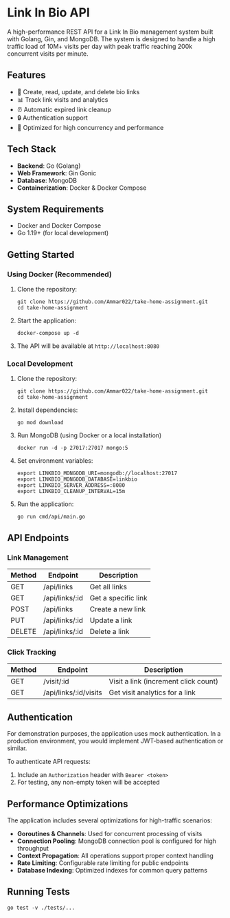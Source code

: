 # Link In Bio API

A high-performance REST API for a Link In Bio management system built with Golang, Gin, and MongoDB. The system is designed to handle a high traffic load of 10M+ visits per day with peak traffic reaching 200k concurrent visits per minute.

## Features

- 🔗 Create, read, update, and delete bio links
- 📊 Track link visits and analytics
- ⏰ Automatic expired link cleanup
- 🔒 Authentication support
- 🚀 Optimized for high concurrency and performance

## Tech Stack

- **Backend**: Go (Golang)
- **Web Framework**: Gin Gonic
- **Database**: MongoDB
- **Containerization**: Docker & Docker Compose

## System Requirements

- Docker and Docker Compose
- Go 1.19+ (for local development)

## Getting Started

### Using Docker (Recommended)

1. Clone the repository:
   ```
   git clone https://github.com/Ammar022/take-home-assignment.git
   cd take-home-assignment
   ```

2. Start the application:
   ```
   docker-compose up -d
   ```

3. The API will be available at `http://localhost:8080`

### Local Development

1. Clone the repository:
   ```
   git clone https://github.com/Ammar022/take-home-assignment.git
   cd take-home-assignment
   ```

2. Install dependencies:
   ```
   go mod download
   ```

3. Run MongoDB (using Docker or a local installation)
   ```
   docker run -d -p 27017:27017 mongo:5
   ```

4. Set environment variables:
   ```
   export LINKBIO_MONGODB_URI=mongodb://localhost:27017
   export LINKBIO_MONGODB_DATABASE=linkbio
   export LINKBIO_SERVER_ADDRESS=:8080
   export LINKBIO_CLEANUP_INTERVAL=15m
   ```

5. Run the application:
   ```
   go run cmd/api/main.go
   ```

## API Endpoints

### Link Management

| Method | Endpoint           | Description                            |
|--------|-------------------|----------------------------------------|
| GET    | /api/links         | Get all links                          |
| GET    | /api/links/:id     | Get a specific link                    |
| POST   | /api/links         | Create a new link                      |
| PUT    | /api/links/:id     | Update a link                          |
| DELETE | /api/links/:id     | Delete a link                          |

### Click Tracking

| Method | Endpoint           | Description                            |
|--------|-------------------|----------------------------------------|
| GET    | /visit/:id         | Visit a link (increment click count)   |
| GET    | /api/links/:id/visits | Get visit analytics for a link      |

## Authentication

For demonstration purposes, the application uses mock authentication. In a production environment, you would implement JWT-based authentication or similar.

To authenticate API requests:
1. Include an `Authorization` header with `Bearer <token>`
2. For testing, any non-empty token will be accepted

## Performance Optimizations

The application includes several optimizations for high-traffic scenarios:

- **Goroutines & Channels**: Used for concurrent processing of visits
- **Connection Pooling**: MongoDB connection pool is configured for high throughput
- **Context Propagation**: All operations support proper context handling
- **Rate Limiting**: Configurable rate limiting for public endpoints
- **Database Indexing**: Optimized indexes for common query patterns

## Running Tests

```
go test -v ./tests/...
```
